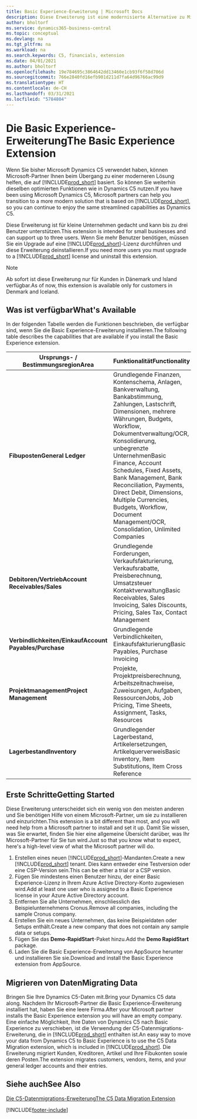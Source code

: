 ```yaml
---
title: Basic Experience-Erweiterung | Microsoft Docs
description: Diese Erweiterung ist eine modernisierte Alternative zu Microsoft Dynamics C5.
author: bholtorf
ms.service: dynamics365-business-central
ms.topic: conceptual
ms.devlang: na
ms.tgt_pltfrm: na
ms.workload: na
ms.search.keywords: C5, financials, extension
ms.date: 04/01/2021
ms.author: bholtorf
ms.openlocfilehash: 19e784695c3864642dd13460e1cb93f6f58d706d
ms.sourcegitcommit: 766e2840fd16efb901d211d7fa64d96766ac99d9
ms.translationtype: HT
ms.contentlocale: de-CH
ms.lasthandoff: 03/31/2021
ms.locfileid: "5784804"
---
```

# <a name="the-basic-experience-extension"></a><span data-ttu-id="85637-103">Die Basic Experience-Erweiterung</span><span class="sxs-lookup"><span data-stu-id="85637-103">The Basic Experience Extension</span></span>
<span data-ttu-id="85637-104">Wenn Sie bisher Microsoft Dynamics C5 verwendet haben, können Microsoft-Partner Ihnen beim Übergang zu einer moderneren Lösung helfen, die auf [!INCLUDE[prod_short](includes/prod_short.md)] basiert. So können Sie weiterhin dieselben optimierten Funktionen wie in Dynamics C5 nutzen.</span><span class="sxs-lookup"><span data-stu-id="85637-104">If you have been using Microsoft Dynamics C5, Microsoft partners can help you transition to a more modern solution that is based on [!INCLUDE[prod_short](includes/prod_short.md)], so you can continue to enjoy the same streamlined capabilities as Dynamics C5.</span></span>

<span data-ttu-id="85637-105">Diese Erweiterung ist für kleine Unternehmen gedacht und kann bis zu drei Benutzer unterstützen.</span><span class="sxs-lookup"><span data-stu-id="85637-105">This extension is intended for small businesses and can support up to three users.</span></span> <span data-ttu-id="85637-106">Wenn Sie mehr Benutzer benötigen, müssen Sie ein Upgrade auf eine [!INCLUDE[prod_short](includes/prod_short.md)]-Lizenz durchführen und diese Erweiterung deinstallieren.</span><span class="sxs-lookup"><span data-stu-id="85637-106">If you need more users you must upgrade to a [!INCLUDE[prod_short](includes/prod_short.md)] license and uninstall this extension.</span></span>

> [!NOTE]
> <span data-ttu-id="85637-107">Ab sofort ist diese Erweiterung nur für Kunden in Dänemark und Island verfügbar.</span><span class="sxs-lookup"><span data-stu-id="85637-107">As of now, this extension is available only for customers in Denmark and Iceland.</span></span> 

## <a name="whats-available"></a><span data-ttu-id="85637-108">Was ist verfügbar</span><span class="sxs-lookup"><span data-stu-id="85637-108">What's Available</span></span>
<span data-ttu-id="85637-109">In der folgenden Tabelle werden die Funktionen beschrieben, die verfügbar sind, wenn Sie die Basic Experience-Erweiterung installieren.</span><span class="sxs-lookup"><span data-stu-id="85637-109">The following table describes the capabilities that are available if you install the Basic Experience extension.</span></span>

|<span data-ttu-id="85637-110">Ursprungs- / Bestimmungsregion</span><span class="sxs-lookup"><span data-stu-id="85637-110">Area</span></span>  |<span data-ttu-id="85637-111">Funktionalität</span><span class="sxs-lookup"><span data-stu-id="85637-111">Functionality</span></span>  |
|---------|---------|
|<span data-ttu-id="85637-112">**Fibuposten**</span><span class="sxs-lookup"><span data-stu-id="85637-112">**General Ledger**</span></span> |<span data-ttu-id="85637-113">Grundlegende Finanzen, Kontenschema, Anlagen, Bankverwaltung, Bankabstimmung, Zahlungen, Lastschrift, Dimensionen, mehrere Währungen, Budgets, Workflow, Dokumentverwaltung/OCR, Konsolidierung, unbegrenzte Unternehmen</span><span class="sxs-lookup"><span data-stu-id="85637-113">Basic Finance, Account Schedules, Fixed Assets, Bank Management, Bank Reconciliation, Payments, Direct Debit, Dimensions, Multiple Currencies, Budgets, Workflow, Document Management/OCR, Consolidation, Unlimited Companies</span></span>|
|<span data-ttu-id="85637-114">**Debitoren/Vertrieb**</span><span class="sxs-lookup"><span data-stu-id="85637-114">**Account Receivables/Sales**</span></span> |<span data-ttu-id="85637-115">Grundlegende Forderungen, Verkaufsfakturierung, Verkaufsrabatte, Preisberechnung, Umsatzsteuer Kontaktverwaltung</span><span class="sxs-lookup"><span data-stu-id="85637-115">Basic Receivables, Sales Invoicing, Sales Discounts, Pricing, Sales Tax, Contact Management</span></span> |
|<span data-ttu-id="85637-116">**Verbindlichkeiten/Einkauf**</span><span class="sxs-lookup"><span data-stu-id="85637-116">**Account Payables/Purchase**</span></span> |<span data-ttu-id="85637-117">Grundlegende Verbindlichkeiten, Einkaufsfakturierung</span><span class="sxs-lookup"><span data-stu-id="85637-117">Basic Payables, Purchase Invoicing</span></span> |
|<span data-ttu-id="85637-118">**Projektmanagement**</span><span class="sxs-lookup"><span data-stu-id="85637-118">**Project Management**</span></span> |<span data-ttu-id="85637-119">Projekte, Projektpreisberechnung, Arbeitszeitnachweise, Zuweisungen, Aufgaben, Ressourcen</span><span class="sxs-lookup"><span data-stu-id="85637-119">Jobs, Job Pricing, Time Sheets, Assignment, Tasks, Resources</span></span> |
|<span data-ttu-id="85637-120">**Lagerbestand**</span><span class="sxs-lookup"><span data-stu-id="85637-120">**Inventory**</span></span> |<span data-ttu-id="85637-121">Grundlegender Lagerbestand, Artikelersetzungen, Artikelquerverweis</span><span class="sxs-lookup"><span data-stu-id="85637-121">Basic Inventory, Item Substitutions, Item Cross Reference</span></span> |

## <a name="getting-started"></a><span data-ttu-id="85637-122">Erste Schritte</span><span class="sxs-lookup"><span data-stu-id="85637-122">Getting Started</span></span>
<span data-ttu-id="85637-123">Diese Erweiterung unterscheidet sich ein wenig von den meisten anderen und Sie benötigen Hilfe von einem Microsoft-Partner, um sie zu installieren und einzurichten.</span><span class="sxs-lookup"><span data-stu-id="85637-123">This extension is a bit different than most, and you will need help from a Microsoft partner to install and set it up.</span></span> <span data-ttu-id="85637-124">Damit Sie wissen, was Sie erwartet, finden Sie hier eine allgemeine Übersicht darüber, was Ihr Microsoft-Partner für Sie tun wird.</span><span class="sxs-lookup"><span data-stu-id="85637-124">Just so that you know what to expect, here's a high-level view of what the Microsoft partner will do.</span></span>

1. <span data-ttu-id="85637-125">Erstellen eines neuen [!INCLUDE[prod_short](includes/prod_short.md)]-Mandanten.</span><span class="sxs-lookup"><span data-stu-id="85637-125">Create a new [!INCLUDE[prod_short](includes/prod_short.md)] tenant.</span></span> <span data-ttu-id="85637-126">Dies kann entweder eine Testversion oder eine CSP-Version sein.</span><span class="sxs-lookup"><span data-stu-id="85637-126">This can be either a trial or a CSP version.</span></span>
2. <span data-ttu-id="85637-127">Fügen Sie mindestens einen Benutzer hinzu, der einer Basic Experience-Lizenz in Ihrem Azure Active Directory-Konto zugewiesen wird.</span><span class="sxs-lookup"><span data-stu-id="85637-127">Add at least one user who is assigned to a Basic Experience license in your Azure Active Directory account.</span></span>
3. <span data-ttu-id="85637-128">Entfernen Sie alle Unternehmen, einschliesslich des Beispielunternehmens Cronus.</span><span class="sxs-lookup"><span data-stu-id="85637-128">Remove all companies, including the sample Cronus company.</span></span>
4. <span data-ttu-id="85637-129">Erstellen Sie ein neues Unternehmen, das keine Beispieldaten oder Setups enthält.</span><span class="sxs-lookup"><span data-stu-id="85637-129">Create a new company that does not contain any sample data or setups.</span></span>
5. <span data-ttu-id="85637-130">Fügen Sie das **Demo-RapidStart**-Paket hinzu.</span><span class="sxs-lookup"><span data-stu-id="85637-130">Add the **Demo RapidStart** package.</span></span> <!--what does the pockage contain?-->
6. <span data-ttu-id="85637-131">Laden Sie die Basic Experience-Erweiterung von AppSource herunter und installieren Sie sie.</span><span class="sxs-lookup"><span data-stu-id="85637-131">Download and install the Basic Experience extension from AppSource.</span></span>

## <a name="migrating-data"></a><span data-ttu-id="85637-132">Migrieren von Daten</span><span class="sxs-lookup"><span data-stu-id="85637-132">Migrating Data</span></span>
<span data-ttu-id="85637-133">Bringen Sie Ihre Dynamics C5-Daten mit.</span><span class="sxs-lookup"><span data-stu-id="85637-133">Bring your Dynamics C5 data along.</span></span> <span data-ttu-id="85637-134">Nachdem Ihr Microsoft-Partner die Basic Experience-Erweiterung installiert hat, haben Sie eine leere Firma.</span><span class="sxs-lookup"><span data-stu-id="85637-134">After your Microsoft partner installs the Basic Experience extension you will have an empty company.</span></span> <span data-ttu-id="85637-135">Eine einfache Möglichkeit, Ihre Daten von Dynamics C5 nach Basic Experience zu verschieben, ist die Verwendung der C5-Datenmigrations-Erweiterung, die in [!INCLUDE[prod_short](includes/prod_short.md)] enthalten ist.</span><span class="sxs-lookup"><span data-stu-id="85637-135">An easy way to move your data from Dynamics C5 to Basic Experience is to use the C5 Data Migration extension, which is included in [!INCLUDE[prod_short](includes/prod_short.md)].</span></span> <span data-ttu-id="85637-136">Die Erweiterung migriert Kunden, Kreditoren, Artikel und Ihre Fibukonten sowie deren Posten.</span><span class="sxs-lookup"><span data-stu-id="85637-136">The extension migrates customers, vendors, items, and your general ledger accounts and their entries.</span></span>

## <a name="see-also"></a><span data-ttu-id="85637-137">Siehe auch</span><span class="sxs-lookup"><span data-stu-id="85637-137">See Also</span></span>
[<span data-ttu-id="85637-138">Die C5-Datenmigrations-Erweiterung</span><span class="sxs-lookup"><span data-stu-id="85637-138">The C5 Data Migration Extension</span></span>](ui-extensions-c5-data-migration.md)

[!INCLUDE[footer-include](includes/footer-banner.md)]